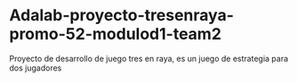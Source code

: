 # Adalab-proyecto-tresenraya-promo-52-modulod1-team2
Proyecto de desarrollo de juego tres en raya, es un juego de estrategia para dos jugadores

